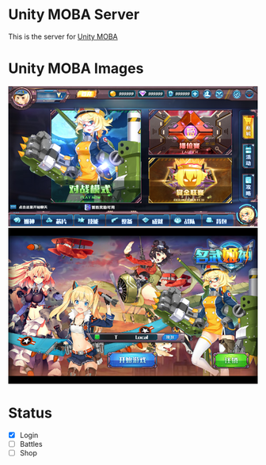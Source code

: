 # Unity MOBA Server

This is the server for [Unity MOBA](https://github.com/exmex/UnityMoba)

# Unity MOBA Images

![Lobby](Images/Lobby.png)
![ServerSelect](Images/ServerSelect.png)

# Status
- [x] Login
- [ ] Battles
- [ ] Shop